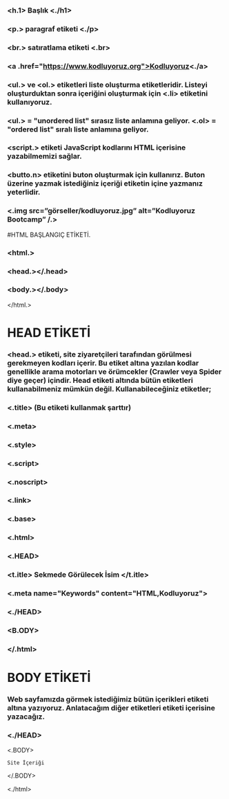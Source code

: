 ### <h.1> Başlık <./h1>

### <p.> paragraf etiketi <./p>

### <br.> satıratlama etiketi <.br>

### <a .href="https://www.kodluyoruz.org">Kodluyoruz<./a>
### <ul.> ve <ol.> etiketleri liste oluşturma etiketleridir. Listeyi oluşturduktan sonra içeriğini oluşturmak için <.li> etiketini kullanıyoruz.
  
### <ul.> = "unordered list" sırasız liste anlamına geliyor. <.ol> = "ordered list" sıralı liste anlamına geliyor.
  
### <script.> etiketi JavaScript kodlarını HTML içerisine yazabilmemizi sağlar.
  
### <butto.n> etiketini buton oluşturmak için kullanırız. Buton üzerine yazmak istediğiniz içeriği etiketin içine yazmanız yeterlidir.
  
### <.img src=”görseller/kodluyoruz.jpg” alt=”Kodluyoruz Bootcamp” /.>
  
#HTML BAŞLANGIÇ ETİKETİ.

### <html.> 
###   <head.></.head>
###  <body.></.body>
</html.>

# HEAD ETİKETİ
  
###  <head.> etiketi, site ziyaretçileri tarafından görülmesi gerekmeyen kodları içerir. Bu etiket altına yazılan kodlar genellikle arama motorları ve örümcekler (Crawler veya Spider diye geçer) içindir. Head etiketi altında bütün etiketleri kullanabilmeniz mümkün değil. Kullanabileceğiniz etiketler;
  
### <.title> (Bu etiketi kullanmak şarttır)
  
### <.meta>
   
### <.style>
  
### <.script>
  
### <.noscript>
  
### <.link>
  
### <.base>
  

### <.html>   
  
###   <.HEAD>
  
  ###   <t.itle> Sekmede Görülecek İsim </t.itle>
    
 ###    <.meta name="Keywords" content="HTML,Kodluyoruz">
      
###   <./HEAD> 
    
###  <B.ODY></BODY>  
    
### </.html>

# BODY ETİKETİ
      
### Web sayfamızda görmek istediğimiz bütün içerikleri <body> etiketi altına yazıyoruz. Anlatacağım diğer etiketleri <body> etiketi içerisine yazacağız.
<html>   <HEAD>
  
###     <title> Sekmede Görülecek İsim </title>
  
 ###    <meta name="Keywords" content="HTML,Kodluyoruz">
  
###   <./HEAD> 
  
  <.BODY>
    
    Site İçeriği
    
  </.BODY>
  
<./html>



